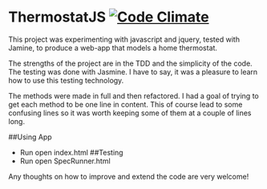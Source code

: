 # ThermostatJS [![Code Climate](https://codeclimate.com/repos/55400ca26956807cc8003a8b/badges/22844e7ecf0b3f146bfd/gpa.svg)](https://codeclimate.com/repos/55400ca26956807cc8003a8b/feed)
This project was experimenting with javascript and jquery, tested with Jamine, to produce a web-app that models a home thermostat.

The strengths of the project are in the TDD and the simplicity of the code. The testing was done with Jasmine. I have to say, it was a pleasure to learn how to use this testing technology.

The methods were made in full and then refactored. I had a goal of trying to get each method to be one line in content. This of course lead to some confusing lines so it was worth keeping some of them at a couple of lines long.

##Using App
- Run open index.html
##Testing
- Run open SpecRunner.html

Any thoughts on how to improve and extend the code are very welcome!

